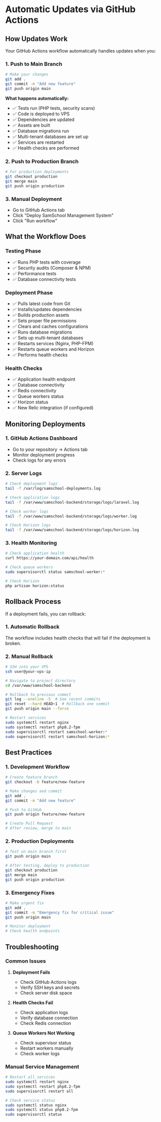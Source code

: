 # Automatic Updates via GitHub Actions

## How Updates Work

Your GitHub Actions workflow automatically handles updates when you:

### 1. Push to Main Branch

```bash
# Make your changes
git add .
git commit -m "Add new feature"
git push origin main
```

**What happens automatically:**

-   ✅ Tests run (PHP tests, security scans)
-   ✅ Code is deployed to VPS
-   ✅ Dependencies are updated
-   ✅ Assets are built
-   ✅ Database migrations run
-   ✅ Multi-tenant databases are set up
-   ✅ Services are restarted
-   ✅ Health checks are performed

### 2. Push to Production Branch

```bash
# For production deployments
git checkout production
git merge main
git push origin production
```

### 3. Manual Deployment

-   Go to GitHub Actions tab
-   Click "Deploy SamSchool Management System"
-   Click "Run workflow"

## What the Workflow Does

### Testing Phase

-   ✅ Runs PHP tests with coverage
-   ✅ Security audits (Composer & NPM)
-   ✅ Performance tests
-   ✅ Database connectivity tests

### Deployment Phase

-   ✅ Pulls latest code from Git
-   ✅ Installs/updates dependencies
-   ✅ Builds production assets
-   ✅ Sets proper file permissions
-   ✅ Clears and caches configurations
-   ✅ Runs database migrations
-   ✅ Sets up multi-tenant databases
-   ✅ Restarts services (Nginx, PHP-FPM)
-   ✅ Restarts queue workers and Horizon
-   ✅ Performs health checks

### Health Checks

-   ✅ Application health endpoint
-   ✅ Database connectivity
-   ✅ Redis connectivity
-   ✅ Queue workers status
-   ✅ Horizon status
-   ✅ New Relic integration (if configured)

## Monitoring Deployments

### 1. GitHub Actions Dashboard

-   Go to your repository → Actions tab
-   Monitor deployment progress
-   Check logs for any errors

### 2. Server Logs

```bash
# Check deployment logs
tail -f /var/log/samschool-deployments.log

# Check application logs
tail -f /var/www/samschool-backend/storage/logs/laravel.log

# Check worker logs
tail -f /var/www/samschool-backend/storage/logs/worker.log

# Check Horizon logs
tail -f /var/www/samschool-backend/storage/logs/horizon.log
```

### 3. Health Monitoring

```bash
# Check application health
curl https://your-domain.com/api/health

# Check queue workers
sudo supervisorctl status samschool-worker:*

# Check Horizon
php artisan horizon:status
```

## Rollback Process

If a deployment fails, you can rollback:

### 1. Automatic Rollback

The workflow includes health checks that will fail if the deployment is broken.

### 2. Manual Rollback

```bash
# SSH into your VPS
ssh user@your-vps-ip

# Navigate to project directory
cd /var/www/samschool-backend

# Rollback to previous commit
git log --oneline -5  # See recent commits
git reset --hard HEAD~1  # Rollback one commit
git push origin main --force

# Restart services
sudo systemctl restart nginx
sudo systemctl restart php8.2-fpm
sudo supervisorctl restart samschool-worker:*
sudo supervisorctl restart samschool-horizon:*
```

## Best Practices

### 1. Development Workflow

```bash
# Create feature branch
git checkout -b feature/new-feature

# Make changes and commit
git add .
git commit -m "Add new feature"

# Push to GitHub
git push origin feature/new-feature

# Create Pull Request
# After review, merge to main
```

### 2. Production Deployments

```bash
# Test on main branch first
git push origin main

# After testing, deploy to production
git checkout production
git merge main
git push origin production
```

### 3. Emergency Fixes

```bash
# Make urgent fix
git add .
git commit -m "Emergency fix for critical issue"
git push origin main

# Monitor deployment
# Check health endpoints
```

## Troubleshooting

### Common Issues

1. **Deployment Fails**

    - Check GitHub Actions logs
    - Verify SSH keys and secrets
    - Check server disk space

2. **Health Checks Fail**

    - Check application logs
    - Verify database connection
    - Check Redis connection

3. **Queue Workers Not Working**
    - Check supervisor status
    - Restart workers manually
    - Check worker logs

### Manual Service Management

```bash
# Restart all services
sudo systemctl restart nginx
sudo systemctl restart php8.2-fpm
sudo supervisorctl restart all

# Check service status
sudo systemctl status nginx
sudo systemctl status php8.2-fpm
sudo supervisorctl status
```
